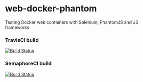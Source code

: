 # web-docker-phantom

Testing Docker web containers with Selenium, PhantomJS and JS frameworks

### TravisCI build
[![Build Status](https://travis-ci.org/zahari/web-docker-phantom.svg?branch=master)](https://travis-ci.org/zahari/web-docker-phantom)

### SemaphoreCI build 
[![Build Status](https://semaphoreci.com/api/v1/zahari/web-docker-phantom/branches/master/badge.svg)](https://semaphoreci.com/zahari/web-docker-phantom)
